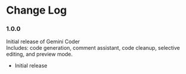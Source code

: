 # Change Log

### 1.0.0

Initial release of Gemini Coder  
Includes: code generation, comment assistant, code cleanup, selective editing, and preview mode.

- Initial release
